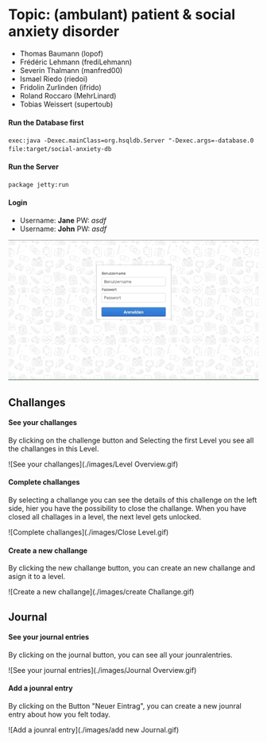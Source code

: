 # Topic: (ambulant) patient & social anxiety disorder

- Thomas Baumann (lopof)
- Frédéric Lehmann (frediLehmann)
- Severin Thalmann (manfred00)
- Ismael Riedo (riedoi)
- Fridolin Zurlinden (ifrido)
- Roland Roccaro (MehrLinard)
- Tobias Weissert (supertoub)


#### Run the Database first
`exec:java -Dexec.mainClass=org.hsqldb.Server "-Dexec.args=-database.0 file:target/social-anxiety-db`

#### Run the Server
`package jetty:run`

#### Login
- Username: **Jane** PW: *asdf*
- Username: **John** PW: *asdf*

![](./images/Login.gif)

## Challanges
#### See your challanges
By clicking on the challenge button and Selecting the first Level you see all the challanges in this Level.

![See your challanges](./images/Level Overview.gif)

#### Complete challanges
By selecting a challange you can see the details of this challenge on the left side, hier you have the possibility to close the challange. When you have closed all challages in a level, the next level gets unlocked.

![Complete challanges](./images/Close Level.gif)

#### Create a new challange
By clicking the new challange button, you can create an new challange and asign it to a level.

![Create a new challange](./images/create Challange.gif)

## Journal
#### See your journal entries
By clicking on the journal button, you can see all your jounralentries.

![See your journal entries](./images/Journal Overview.gif)

#### Add a jounral entry
By clicking on the Button "Neuer Eintrag", you can create a new jounral entry about how you felt today.

![Add a jounral entry](./images/add new Journal.gif)

